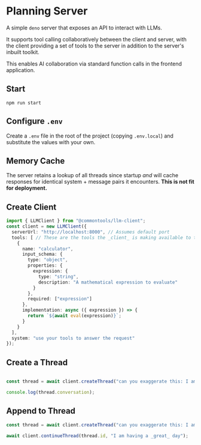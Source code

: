 # Planning Server

A simple `deno` server that exposes an API to interact with LLMs.

It supports tool calling collaboratively between the client and server, with the client providing a set of tools to the server in addition to the server's inbuilt toolkit.

This enables AI collaboration via standard function calls in the frontend application.

## Start

`npm run start`

## Configure `.env`

Create a `.env` file in the root of the project (copying `.env.local`) and substitute the values with your own.

## Memory Cache

The server retains a lookup of all threads since startup _and_ will cache responses for identical system + message pairs it encounters. **This is not fit for deployment.**

## Create Client

```ts
import { LLMClient } from "@commontools/llm-client";
const client = new LLMClient({
  serverUrl: "http://localhost:8000", // Assumes default port
  tools: [ // These are the tools the _client_ is making available to the server
    {
      name: "calculator",
      input_schema: {
        type: "object",
        properties: {
          expression: {
            type: "string",
            description: "A mathematical expression to evaluate"
          }
        },
        required: ["expression"]
      },
      implementation: async ({ expression }) => {
        return `${await eval(expression)}`;
      }
    }
  ],
  system: "use your tools to answer the request"
});
```

## Create a Thread

```ts

const thread = await client.createThread("can you exaggerate this: I am having a _day_");

console.log(thread.conversation);
```

## Append to Thread

```ts
const thread = await client.createThread("can you exaggerate this: I am having a _day_");

await client.continueThread(thread.id, "I am having a _great_ day");
```
